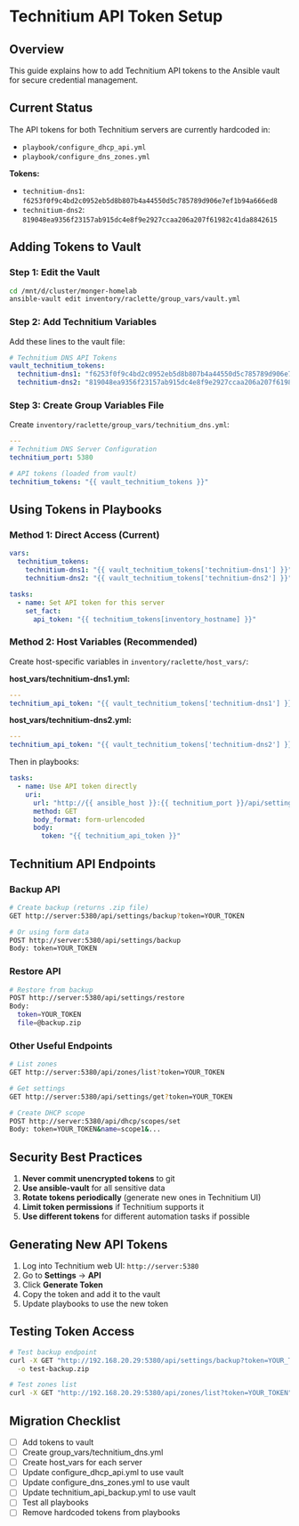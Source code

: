 # Technitium API Token Setup

## Overview
This guide explains how to add Technitium API tokens to the Ansible vault for secure credential management.

## Current Status
The API tokens for both Technitium servers are currently hardcoded in:
- `playbook/configure_dhcp_api.yml`
- `playbook/configure_dns_zones.yml`

**Tokens:**
- `technitium-dns1`: `f6253f0f9c4bd2c0952eb5d8b807b4a44550d5c785789d906e7ef1b94a666ed8`
- `technitium-dns2`: `819048ea9356f23157ab915dc4e8f9e2927ccaa206a207f61982c41da8842615`

## Adding Tokens to Vault

### Step 1: Edit the Vault
```bash
cd /mnt/d/cluster/monger-homelab
ansible-vault edit inventory/raclette/group_vars/vault.yml
```

### Step 2: Add Technitium Variables
Add these lines to the vault file:

```yaml
# Technitium DNS API Tokens
vault_technitium_tokens:
  technitium-dns1: "f6253f0f9c4bd2c0952eb5d8b807b4a44550d5c785789d906e7ef1b94a666ed8"
  technitium-dns2: "819048ea9356f23157ab915dc4e8f9e2927ccaa206a207f61982c41da8842615"
```

### Step 3: Create Group Variables File
Create `inventory/raclette/group_vars/technitium_dns.yml`:

```yaml
---
# Technitium DNS Server Configuration
technitium_port: 5380

# API tokens (loaded from vault)
technitium_tokens: "{{ vault_technitium_tokens }}"
```

## Using Tokens in Playbooks

### Method 1: Direct Access (Current)
```yaml
vars:
  technitium_tokens:
    technitium-dns1: "{{ vault_technitium_tokens['technitium-dns1'] }}"
    technitium-dns2: "{{ vault_technitium_tokens['technitium-dns2'] }}"

tasks:
  - name: Set API token for this server
    set_fact:
      api_token: "{{ technitium_tokens[inventory_hostname] }}"
```

### Method 2: Host Variables (Recommended)
Create host-specific variables in `inventory/raclette/host_vars/`:

**host_vars/technitium-dns1.yml:**
```yaml
---
technitium_api_token: "{{ vault_technitium_tokens['technitium-dns1'] }}"
```

**host_vars/technitium-dns2.yml:**
```yaml
---
technitium_api_token: "{{ vault_technitium_tokens['technitium-dns2'] }}"
```

Then in playbooks:
```yaml
tasks:
  - name: Use API token directly
    uri:
      url: "http://{{ ansible_host }}:{{ technitium_port }}/api/settings/backup"
      method: GET
      body_format: form-urlencoded
      body:
        token: "{{ technitium_api_token }}"
```

## Technitium API Endpoints

### Backup API
```bash
# Create backup (returns .zip file)
GET http://server:5380/api/settings/backup?token=YOUR_TOKEN

# Or using form data
POST http://server:5380/api/settings/backup
Body: token=YOUR_TOKEN
```

### Restore API
```bash
# Restore from backup
POST http://server:5380/api/settings/restore
Body: 
  token=YOUR_TOKEN
  file=@backup.zip
```

### Other Useful Endpoints
```bash
# List zones
GET http://server:5380/api/zones/list?token=YOUR_TOKEN

# Get settings
GET http://server:5380/api/settings/get?token=YOUR_TOKEN

# Create DHCP scope
POST http://server:5380/api/dhcp/scopes/set
Body: token=YOUR_TOKEN&name=scope1&...
```

## Security Best Practices

1. **Never commit unencrypted tokens** to git
2. **Use ansible-vault** for all sensitive data
3. **Rotate tokens periodically** (generate new ones in Technitium UI)
4. **Limit token permissions** if Technitium supports it
5. **Use different tokens** for different automation tasks if possible

## Generating New API Tokens

1. Log into Technitium web UI: `http://server:5380`
2. Go to **Settings** → **API**
3. Click **Generate Token**
4. Copy the token and add it to the vault
5. Update playbooks to use the new token

## Testing Token Access

```bash
# Test backup endpoint
curl -X GET "http://192.168.20.29:5380/api/settings/backup?token=YOUR_TOKEN" \
  -o test-backup.zip

# Test zones list
curl -X GET "http://192.168.20.29:5380/api/zones/list?token=YOUR_TOKEN"
```

## Migration Checklist

- [ ] Add tokens to vault
- [ ] Create group_vars/technitium_dns.yml
- [ ] Create host_vars for each server
- [ ] Update configure_dhcp_api.yml to use vault
- [ ] Update configure_dns_zones.yml to use vault
- [ ] Update technitium_api_backup.yml to use vault
- [ ] Test all playbooks
- [ ] Remove hardcoded tokens from playbooks
